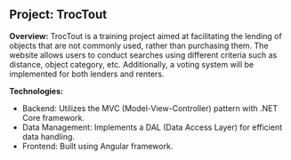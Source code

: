 ## Project: TrocTout

**Overview:**
TrocTout is a training project aimed at facilitating the lending of objects that are not commonly used, rather than purchasing them. 
The website allows users to conduct searches using different criteria such as distance, object category, etc. 
Additionally, a voting system will be implemented for both lenders and renters.

**Technologies:**
- Backend: Utilizes the MVC (Model-View-Controller) pattern with .NET Core framework.
- Data Management: Implements a DAL (Data Access Layer) for efficient data handling.
- Frontend: Built using Angular framework.
